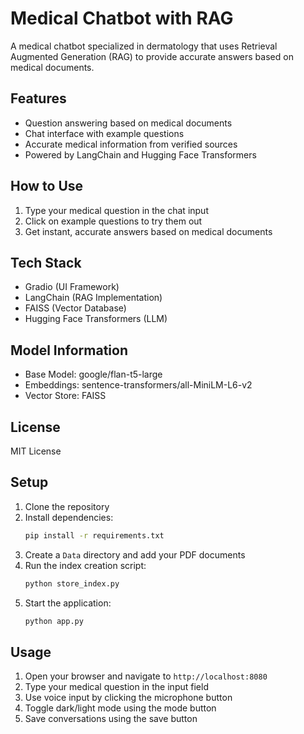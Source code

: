 # Medical Chatbot with RAG

A medical chatbot specialized in dermatology that uses Retrieval Augmented Generation (RAG) to provide accurate answers based on medical documents.

## Features

- Question answering based on medical documents
- Chat interface with example questions
- Accurate medical information from verified sources
- Powered by LangChain and Hugging Face Transformers

## How to Use

1. Type your medical question in the chat input
2. Click on example questions to try them out
3. Get instant, accurate answers based on medical documents

## Tech Stack

- Gradio (UI Framework)
- LangChain (RAG Implementation)
- FAISS (Vector Database)
- Hugging Face Transformers (LLM)

## Model Information

- Base Model: google/flan-t5-large
- Embeddings: sentence-transformers/all-MiniLM-L6-v2
- Vector Store: FAISS

## License

MIT License

## Setup

1. Clone the repository
2. Install dependencies:
   ```bash
   pip install -r requirements.txt
   ```
3. Create a `Data` directory and add your PDF documents
4. Run the index creation script:
   ```bash
   python store_index.py
   ```
5. Start the application:
   ```bash
   python app.py
   ```

## Usage

1. Open your browser and navigate to `http://localhost:8080`
2. Type your medical question in the input field
3. Use voice input by clicking the microphone button
4. Toggle dark/light mode using the mode button
5. Save conversations using the save button


